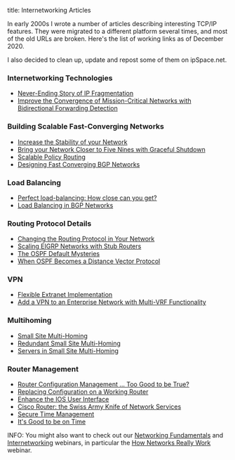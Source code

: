 title: Internetworking Articles

In early 2000s I wrote a number of articles describing interesting TCP/IP features. They were migrated to a different platform several times, and most of the old URLs are broken. Here's the list of working links as of December 2020.

I also decided to clean up, update and repost some of them on ipSpace.net.

### Internetworking Technologies

* [Never-Ending Story of IP Fragmentation](PMTUD/)
* [Improve the Convergence of Mission-Critical Networks with Bidirectional Forwarding Detection](https://learning.nil.com/tips-and-tricks/technical-articles/show/improve-the-convergence-of-mission-critical-networks-with-bidirectional-forwarding-detection-bfd/)

### Building Scalable Fast-Converging Networks

* [Increase the Stability of your Network](https://learning.nil.com/tips-and-tricks/technical-articles/show/increase-the-stability-of-your-network/)
* [Bring your Network Closer to Five Nines with Graceful Shutdown](https://learning.nil.com/tips-and-tricks/technical-articles/show/bring-your-network-closer-to-five-nines-with-graceful-shutdown/)
* [Scalable Policy Routing](ScalablePolicyRouting/)
* [Designing Fast Converging BGP Networks](https://learning.nil.com/tips-and-tricks/technical-articles/show/designing-fast-converging-bgp-networks/)

### Load Balancing

* [Perfect load-balancing: How close can you get?](https://learning.nil.com/tips-and-tricks/technical-articles/show/perfect-load-balancing-how-close-can-you-get/)
* [Load Balancing in BGP Networks](https://learning.nil.com/tips-and-tricks/technical-articles/show/load-balancing-in-bgp-networks/)

### Routing Protocol Details

* [Changing the Routing Protocol in Your Network](https://learning.nil.com/tips-and-tricks/technical-articles/show/changing-the-routing-protocol-in-your-network/)
* [Scaling EIGRP Networks with Stub Routers](https://learning.nil.com/tips-and-tricks/technical-articles/show/scaling-eigrp-networks-with-stub-routers/)
* [The OSPF Default Mysteries](https://learning.nil.com/tips-and-tricks/technical-articles/show/the-ospf-default-mysteries/)
* [When OSPF Becomes a Distance Vector Protocol](https://learning.nil.com/tips-and-tricks/technical-articles/show/when-ospf-becomes-a-distance-vector-protocol/)

### VPN

* [Flexible Extranet Implementation](https://learning.nil.com/tips-and-tricks/technical-articles/show/flexible-extranet-implementation/)
* [Add a VPN to an Enterprise Network with Multi-VRF Functionality](https://learning.nil.com/tips-and-tricks/technical-articles/show/add-a-vpn-to-an-enterprise-network-with-multi-vrf-functionality/)

### Multihoming

* [Small Site Multi-Homing](https://learning.nil.com/tips-and-tricks/technical-articles/show/small-site-multi-homing/)
* [Redundant Small Site Multi-Homing](https://learning.nil.com/tips-and-tricks/technical-articles/show/redundant-small-site-multi-homing/)
* [Servers in Small Site Multi-Homing](https://learning.nil.com/tips-and-tricks/technical-articles/show/servers-in-small-site-multi-homing/)

### Router Management

* [Router Configuration Management ... Too Good to be True?](https://learning.nil.com/tips-and-tricks/technical-articles/show/router-configuration-management-...-too-good-to-be-true/)
* [Replacing Configuration on a Working Router](https://learning.nil.com/tips-and-tricks/technical-articles/show/replacing-configuration-on-a-working-router/)
* [Enhance the IOS User Interface](https://learning.nil.com/tips-and-tricks/technical-articles/show/enhance-the-ios-user-interface/)
* [Cisco Router: the Swiss Army Knife of Network Services](https://learning.nil.com/tips-and-tricks/technical-articles/show/cisco-router-the-swiss-army-knife-of-network-services/)
* [Secure Time Management](https://learning.nil.com/tips-and-tricks/technical-articles/show/secure-time-management/)
* [It's Good to be on Time](https://learning.nil.com/tips-and-tricks/technical-articles/show/its-good-to-be-on-time/)

INFO: You might also want to check out our [Networking Fundamentals](https://www.ipspace.net/Fundamentals) and [Internetworking](https://www.ipspace.net/Inet) webinars, in particular the [How Networks Really Work](https://www.ipspace.net/How_Networks_Really_Work) webinar.

<!--end-->